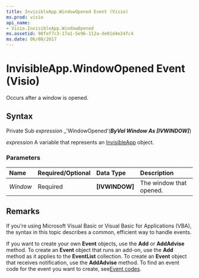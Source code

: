 ```yaml
---
title: InvisibleApp.WindowOpened Event (Visio)
ms.prod: visio
api_name:
- Visio.InvisibleApp.WindowOpened
ms.assetid: 90fef7c3-17a1-5e96-112a-de01d4e24fc4
ms.date: 06/08/2017
---
```



# InvisibleApp.WindowOpened Event (Visio)

Occurs after a window is opened.


## Syntax

Private Sub  _expression_ _'WindowOpened'(**_ByVal Window As [IVWINDOW]_**)

 _expression_ A variable that represents an [InvisibleApp](./Visio.InvisibleApp.md) object.


### Parameters



|**Name**|**Required/Optional**|**Data Type**|**Description**|
|:-----|:-----|:-----|:-----|
| _Window_|Required| **[IVWINDOW]**|The window that opened.|

## Remarks

If you're using Microsoft Visual Basic or Visual Basic for Applications (VBA), the syntax in this topic describes a common, efficient way to handle events.

If you want to create your own  **Event** objects, use the **Add** or **AddAdvise** method. To create an **Event** object that runs an add-on, use the **Add** method as it applies to the **EventList** collection. To create an **Event** object that receives notification, use the **AddAdvise** method. To find an event code for the event you want to create, see[Event codes](../visio/Concepts/event-codesvisio.md).


